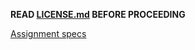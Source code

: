 

**READ [LICENSE.md](LICENSE.md) BEFORE PROCEEDING**

[Assignment specs](https://sites.ualberta.ca/~denilson/cmput391-fall-2019-programming-project-part-2.html)

